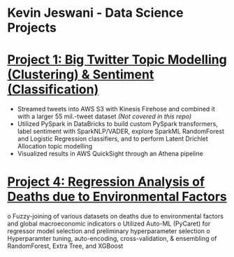 # Kevin Jeswani - Data Science Projects

# [Project 1: Big Twitter Topic Modelling (Clustering) & Sentiment (Classification)](https://github.com/kevinjeswani/BigTwitter_Clustering-Classification)
-	Streamed tweets into AWS S3 with Kinesis Firehose and combined it with a larger 55 mil.-tweet dataset *(Not covered in this repo)*
-	Utilized PySpark in DataBricks to build custom PySpark transformers, label sentiment with SparkNLP/VADER, explore SparkML RandomForest and Logistic Regression classifiers, and to perform Latent Drichlet Allocation topic modelling
-	Visualized results in AWS QuickSight through an Athena pipeline


# 


# [Project 4: Regression Analysis of Deaths due to Environmental Factors](https://github.com/kevinjeswani/Environmental_Factor_Deaths)
o	Fuzzy-joining of various datasets on deaths due to environmental factors and global macroeconomic indicators
o	Utilized Auto-ML (PyCaret) for regressor model selection and preliminary hyperparameter selection
o	Hyperparamter tuning, auto-encoding, cross-validation, & ensembling of RandomForest, Extra Tree, and XGBoost
